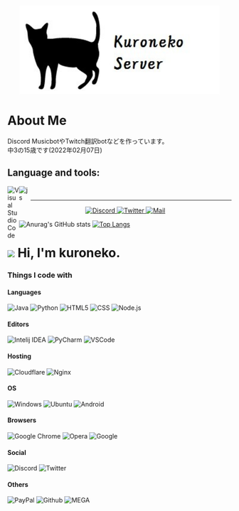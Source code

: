 <div align="center">
  <a href="https://kuroneko6423.com">
      <img src="kuronekoServer.jpg" alt="KuronekoServer" width="450">
    </a>
 </div>
 
# About Me
Discord MusicbotやTwitch翻訳botなどを作っています。<br>
中3の15歳です(2022年02月07日)

## Language and tools:
<img align="left" alt="Visual Studio Code" width="26px" src="https://i.imgur.com/LwSdAlE.png" />

<img align="left" alt="js" width="26px" src="https://i.imgur.com/0nw4gYG.png" />  <br>

---

<div align="center">
  <a href="https://discord.gg/Y6w5Jv3EAR">
      <img src="https://i.imgur.com/ozcp5wz.png" alt="Discord" width="80">
    </a>
  <a href="https://twitter.com/kuroneko6423">
      <img src="https://i.imgur.com/dymuNOd.png" alt="Twitter" width="80">
  </a>
  <a href="support@kuroneko6423.com" >
    <img src="https://i.imgur.com/3K0Z67T.png" alt="Mail" width="80">
  </a>
  
</div>

![Anurag's GitHub stats](https://github-readme-stats.vercel.app/api?username=kuroneko6423&show_icons=true&theme=radical)
[![Top Langs](https://github-readme-stats.vercel.app/api/top-langs/?username=kuroneko6423)](https://github.com/anuraghazra/github-readme-stats)


<h1><img src="https://cdn.discordapp.com/emojis/861062999330521108.gif" width="30"/> Hi, I'm kuroneko.</h1>
<h3>Things I code with</h3>
<h4>Languages</h4>
<p>
  <img alt="Java" src="https://img.shields.io/badge/java-%23ED8B00.svg?style=flat-square&logo=java&logoColor=white" /> 
  <img alt="Python" src="https://img.shields.io/badge/python-3670A0?style=flat-square&logo=python&logoColor=ffdd54" />
  <img alt="HTML5" src="https://img.shields.io/badge/html5-%23E34F26.svg?style=flat-square&logo=html5&logoColor=white" />
  <img alt="CSS" src="https://img.shields.io/badge/css3-%231572B6.svg?style=flat-square&logo=css3&logoColor=white" />
  <img alt="Node.js" src="https://img.shields.io/badge/node.js-6DA55F?style=flat-square&logo=node.js&logoColor=white" />
</p>
<h4>Editors</h4>
<p>
  <img alt="Intelij IDEA" src="https://img.shields.io/badge/IntelliJIDEA-000000.svg?style=flat-square&logo=intellij-idea&logoColor=white" />
  <img alt="PyCharm" src="https://img.shields.io/badge/pycharm-143?style=flat-square&logo=pycharm&logoColor=black&color=black&labelColor=green" />
  <img alt="VSCode" src="https://img.shields.io/badge/Visual%20Studio%20Code-0078d7.svg?style=flat-square&logo=visual-studio-code&logoColor=white" />
</p>
<h4>Hosting</h4>
<p>
  <img alt="Cloudflare" src="https://img.shields.io/badge/Cloudflare-F38020?style=flat-square&logo=Cloudflare&logoColor=white" />
  <img alt="Nginx" src="https://img.shields.io/badge/nginx-%23009639.svg?style=flat-square&logo=nginx&logoColor=white" />
</p>
<h4>OS</h4>
<p>
  <img alt="Windows" src="https://img.shields.io/badge/Windows-0078D6?style=flat-square&logo=windows&logoColor=white" />
  <img alt="Ubuntu" src="https://img.shields.io/badge/Ubuntu-E95420?style=flat-square&logo=ubuntu&logoColor=white" />
  <img alt="Android" src="https://img.shields.io/badge/Android-3DDC84?style=flat-square&logo=android&logoColor=white" />
</p>
<h4>Browsers</h4>
<p>
  <img alt="Google Chrome" src="https://img.shields.io/badge/Google%20Chrome-4285F4?style=flat-square&logo=GoogleChrome&logoColor=white" />
  <img alt="Opera" src="https://img.shields.io/badge/Opera-FF1B2D?style=flat-square&logo=Opera&logoColor=white" />
  <img alt="Google" src="https://img.shields.io/badge/google-4285F4?style=flat-square&logo=google&logoColor=white" />
</p>
<h4>Social</h4>
<p>
  <img alt="Discord" src="https://img.shields.io/discord/867038364552396860?label=Discord%20Bot%20support%20Server&style=flat-square" />
  <img alt="Twitter" src="https://img.shields.io/twitter/follow/kuroneko6423?label=%40kuroneko6423&style=social" />
</p>
<h4>Others</h4>
<p>
  <img alt="PayPal" src="https://img.shields.io/badge/PayPal-00457C?style=flat-square&logo=paypal&logoColor=white" />
  <img alt="Github" src="https://img.shields.io/badge/github-%23121011.svg?style=flat-square&logo=github&logoColor=white" />
  <img alt="MEGA" src="https://img.shields.io/badge/Mega-%23D90007.svg?style=flat-square&logo=Mega&logoColor=white" />
</p>



